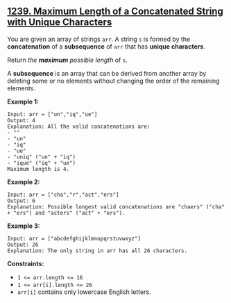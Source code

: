 ## [1239. Maximum Length of a Concatenated String with Unique Characters](https://leetcode.com/problems/maximum-length-of-a-concatenated-string-with-unique-characters/) 

You are given an array of strings `arr`. A string `s` is formed by the
**concatenation** of a **subsequence** of `arr` that has **unique
characters**.

Return _the **maximum** possible length_ of `s`.

A **subsequence** is an array that can be derived from another array by
deleting some or no elements without changing the order of the remaining
elements.



**Example 1:**

    
    
    Input: arr = ["un","iq","ue"]
    Output: 4
    Explanation: All the valid concatenations are:
    - ""
    - "un"
    - "iq"
    - "ue"
    - "uniq" ("un" + "iq")
    - "ique" ("iq" + "ue")
    Maximum length is 4.
    

**Example 2:**

    
    
    Input: arr = ["cha","r","act","ers"]
    Output: 6
    Explanation: Possible longest valid concatenations are "chaers" ("cha" + "ers") and "acters" ("act" + "ers").
    

**Example 3:**

    
    
    Input: arr = ["abcdefghijklmnopqrstuvwxyz"]
    Output: 26
    Explanation: The only string in arr has all 26 characters.
    



**Constraints:**

  * `1 <= arr.length <= 16`
  * `1 <= arr[i].length <= 26`
  * `arr[i]` contains only lowercase English letters.

